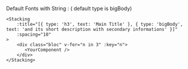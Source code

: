 Default Fonts with String : ( default type is bigBody)

```vue
<Stacking
    :title="[{ type: 'h3', text: 'Main Title' }, { type: 'bigBody', text: 'and its short description with secondary informations' }]"
    :spacing="10"
>
    <div class="bloc" v-for="n in 3" :key="n">
       <YourComponent />
    </div>
</Stacking>
```


